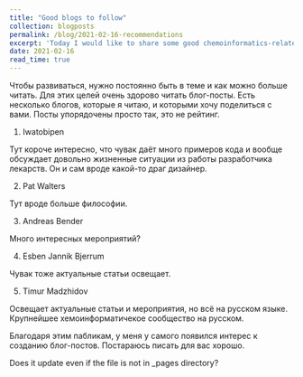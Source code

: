 ```yaml
---
title: "Good blogs to follow"
collection: blogposts
permalink: /blog/2021-02-16-recommendations
excerpt: 'Today I would like to share some good chemoinformatics-related blogs that you may follow (apart from my blog, of course😉) to learn more about chemoinformatics and keep up-to-date with current research in the field.'
date: 2021-02-16
read_time: true
---
```


Чтобы развиваться, нужно постоянно быть в теме и как можно больше читать. Для этих целей очень здорово читать блог-посты. Есть несколько блогов, которые я читаю, и которыми хочу поделиться с вами. Посты упорядочены просто так, это не рейтинг.

1. Iwatobipen

Тут короче интересно, что чувак даёт много примеров кода и вообще обсуждает довольно жизненные ситуации из работы разработчика лекарств. Он и сам вроде какой-то драг дизайнер. 

2. Pat Walters

Тут вроде больше философии.

3. Andreas Bender

Много интересных мероприятий?

4. Esben Jannik Bjerrum

Чувак тоже актуальные статьи освещает.

5. Timur Madzhidov

Освещает актуальные статьи и мероприятия, но всё на русском языке. Крупнейшее хемоинформатичекое сообщество на русском.

Благодаря этим пабликам, у меня у самого появился интерес к созданию блог-постов. Постараюсь писать для вас хорошо.

Does it update even if the file is not in _pages directory?